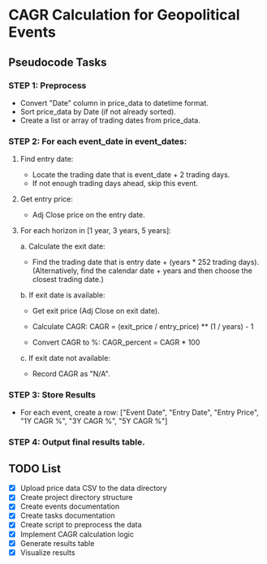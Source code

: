 # CAGR Calculation for Geopolitical Events

## Pseudocode Tasks

### STEP 1: Preprocess
- Convert "Date" column in price_data to datetime format.
- Sort price_data by Date (if not already sorted).
- Create a list or array of trading dates from price_data.

### STEP 2: For each event_date in event_dates:

1. Find entry date:
   - Locate the trading date that is event_date + 2 trading days.
   - If not enough trading days ahead, skip this event.

2. Get entry price:
   - Adj Close price on the entry date.

3. For each horizon in [1 year, 3 years, 5 years]:
   
   a. Calculate the exit date:
      - Find the trading date that is entry date + (years * 252 trading days).
        (Alternatively, find the calendar date + years and then choose the closest trading date.)
   
   b. If exit date is available:
      - Get exit price (Adj Close on exit date).
      
      - Calculate CAGR:
          CAGR = (exit_price / entry_price) ** (1 / years) - 1
      
      - Convert CAGR to %:
          CAGR_percent = CAGR * 100
   
   c. If exit date not available:
      - Record CAGR as "N/A".

### STEP 3: Store Results
- For each event, create a row:
    ["Event Date", "Entry Date", "Entry Price", "1Y CAGR %", "3Y CAGR %", "5Y CAGR %"]

### STEP 4: Output final results table.

## TODO List
- [x] Upload price data CSV to the data directory
- [x] Create project directory structure
- [x] Create events documentation
- [x] Create tasks documentation
- [x] Create script to preprocess the data
- [x] Implement CAGR calculation logic
- [x] Generate results table
- [x] Visualize results 